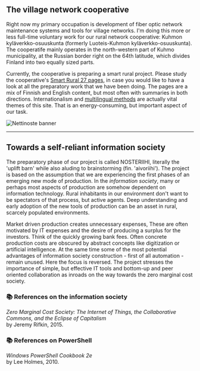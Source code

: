 ## The village network cooperative

Right now my primary occupation is development of fiber optic network maintenance systems and tools for village networks. I'm doing this more or less full-time voluntary work for our rural network cooperative: Kuhmon kyläverkko-osuuskunta (formerly Luoteis-Kuhmon kyläverkko-osuuskunta). The cooperatife mainly operates in the north-western part of Kuhmo municipality, at the Russian border right on the 64th latitude, which divides Finland into two equally sized parts. 

Currently, the cooperative is preparing a smart rural project. Please study the cooperative's [Smart Rural 27 pages](https://nettinoste.fi/wp/category/smart-rural-27/), in case you would like to have a look at all the preparatory work that we have been doing. The pages are a mix of Finnish and English content, but most often with summaries in both directions. Internationalism and [multilingual methods](https://github.com/phdonner/phdonner/blob/main/markdown.md#multilingual-markdown) are actually vital themes of this site. That is an energy-consuming, but important aspect of our task.

![Nettinoste banner](https://nettinoste.fi/wp/wp-content/uploads/2014/05/copy-header_1260_240.png)

---

## Towards a self-reliant information society

The preparatory phase of our project is called NOSTERIIHI, literally the 'uplift barn' while also aluding to brainstorming (fin. 'aivoriihi'). The project is based on the assumption that we are experiencing the first phases of an emerging new mode of production. In the _information society_, many or perhaps most aspects of production are somehow dependent on information technology. Rural inhabitants in our environment don't want to be spectators of that process, but active agents. Deep understanding and early adoption of the new tools of production can be an asset in rural, scarcely populated environments.

Market driven production creates unnecessary expenses, These are often motivated by IT expenses and the desire of producing a surplus for the investors. Think of the quickly growing bank fees. Often concrete production costs are obscured by abstract concepts like digitization or artificial intelligence. At the same time some of the most potential advantages of information society construction - first of all automation - remain unused. Here the focus is reversed. The project stresses the importance of simple, but effective IT tools and bottom-up and peer oriented collaboration as inroads on the way towards the zero marginal cost society.

### 📚 References on the information society

_Zero Marginal Cost Society: The Internet of Things, the Collaborative Commons, and the Eclipse of Capitalism_  
by Jeremy Rifkin, 2015.



### 📚 References on PowerShell

_Windows PowerShell Cookbook 2e_  
by Lee Holmes, 2010.
